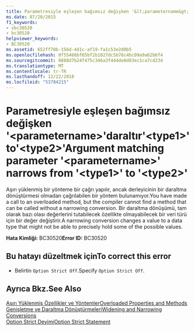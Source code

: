 ```yaml
---
title: Parametresiyle eşleşen bağımsız değişken '&lt;parametername&gt;'daraltır'&lt;type1&gt;'to'&lt;type2&gt;'
ms.date: 07/20/2015
f1_keywords:
- vbc30520
- bc30520
helpviewer_keywords:
- BC30520
ms.assetid: 652ff70b-156d-4d1c-af19-fa1c53e2d0b5
ms.openlocfilehash: 0f55466bf65bf2b1027dc5b76c4bc09a9a62b6f4
ms.sourcegitcommit: 0888d7b24f475c346a3f444de8d83ec1ca7cd234
ms.translationtype: MT
ms.contentlocale: tr-TR
ms.lasthandoff: 12/22/2018
ms.locfileid: "53784215"
---
```

# <a name="argument-matching-parameter-ltparameternamegt-narrows-from-lttype1gt-to-lttype2gt"></a><span data-ttu-id="75990-102">Parametresiyle eşleşen bağımsız değişken '&lt;parametername&gt;'daraltır'&lt;type1&gt;'to'&lt;type2&gt;'</span><span class="sxs-lookup"><span data-stu-id="75990-102">Argument matching parameter '&lt;parametername&gt;' narrows from '&lt;type1&gt;' to '&lt;type2&gt;'</span></span>
<span data-ttu-id="75990-103">Aşırı yüklenmiş bir yönteme bir çağrı yapılır, ancak derleyicinin bir daraltma dönüştürmesi olmadan çağrılabilen bir yöntem bulunamıyor.</span><span class="sxs-lookup"><span data-stu-id="75990-103">You have made a call to an overloaded method, but the compiler cannot find a method that can be called without a narrowing conversion.</span></span> <span data-ttu-id="75990-104">Bir daraltma dönüşümü, tam olarak bazı olası değerlerini tutabilecek özellikte olmayabilecek bir veri türü için bir değer değiştirir.</span><span class="sxs-lookup"><span data-stu-id="75990-104">A narrowing conversion changes a value to a data type that might not be able to precisely hold some of the possible values.</span></span>  
  
 <span data-ttu-id="75990-105">**Hata Kimliği:** BC30520</span><span class="sxs-lookup"><span data-stu-id="75990-105">**Error ID:** BC30520</span></span>  
  
## <a name="to-correct-this-error"></a><span data-ttu-id="75990-106">Bu hatayı düzeltmek için</span><span class="sxs-lookup"><span data-stu-id="75990-106">To correct this error</span></span>  
  
-   <span data-ttu-id="75990-107">Belirtin `Option Strict Off`.</span><span class="sxs-lookup"><span data-stu-id="75990-107">Specify `Option Strict Off`.</span></span>  
  
## <a name="see-also"></a><span data-ttu-id="75990-108">Ayrıca Bkz.</span><span class="sxs-lookup"><span data-stu-id="75990-108">See Also</span></span>  
 [<span data-ttu-id="75990-109">Aşırı Yüklenmiş Özellikler ve Yöntemler</span><span class="sxs-lookup"><span data-stu-id="75990-109">Overloaded Properties and Methods</span></span>](../../visual-basic/programming-guide/language-features/objects-and-classes/overloaded-properties-and-methods.md)  
 [<span data-ttu-id="75990-110">Genişletme ve Daraltma Dönüştürmeleri</span><span class="sxs-lookup"><span data-stu-id="75990-110">Widening and Narrowing Conversions</span></span>](../../visual-basic/programming-guide/language-features/data-types/widening-and-narrowing-conversions.md)  
 [<span data-ttu-id="75990-111">Option Strict Deyimi</span><span class="sxs-lookup"><span data-stu-id="75990-111">Option Strict Statement</span></span>](../../visual-basic/language-reference/statements/option-strict-statement.md)
